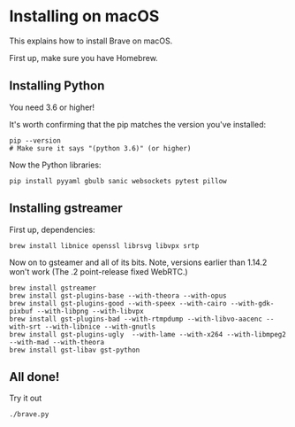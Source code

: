 # Installing on macOS

This explains how to install Brave on macOS.

First up, make sure you have Homebrew.

## Installing Python

You need 3.6 or higher!

It's worth confirming that the pip matches the version you've installed:

```
pip --version
# Make sure it says "(python 3.6)" (or higher)
```

Now the Python libraries:

```
pip install pyyaml gbulb sanic websockets pytest pillow
```

## Installing gstreamer

First up, dependencies:

```
brew install libnice openssl librsvg libvpx srtp
```

Now on to gsteamer and all of its bits.
Note, versions earlier than 1.14.2 won't work (The .2 point-release fixed WebRTC.)

```
brew install gstreamer
brew install gst-plugins-base --with-theora --with-opus
brew install gst-plugins-good --with-speex --with-cairo --with-gdk-pixbuf --with-libpng --with-libvpx
brew install gst-plugins-bad --with-rtmpdump --with-libvo-aacenc --with-srt --with-libnice --with-gnutls
brew install gst-plugins-ugly  --with-lame --with-x264 --with-libmpeg2 --with-mad --with-theora
brew install gst-libav gst-python
```

## All done!

Try it out

```
./brave.py
```
